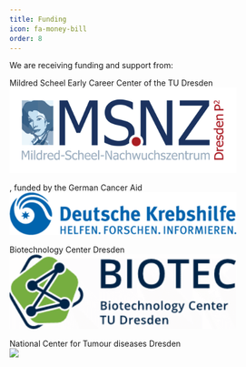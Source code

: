 ```yaml
---
title: Funding
icon: fa-money-bill
order: 8
---
```

We are receiving funding and support from:

Mildred Scheel Early Career Center of the TU Dresden
<img src="assets/images/MSNZ_logo.png" width="400">  

, funded by the German Cancer Aid   
<img src="assets/images/csm_DKH_Logo_rgb_88b438f900.png" width="400">  

Biotechnology Center Dresden  
<img src="assets/images/Biotec.png" width="400">

National Center for Tumour diseases Dresden  
<img src="assets/images/NCT.jpeg" width="400">


